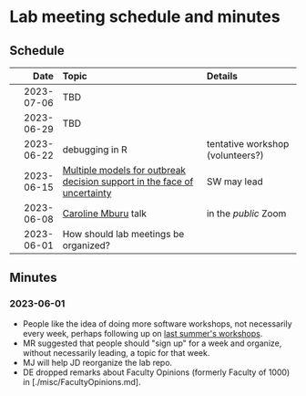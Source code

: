 # Lab meeting schedule and minutes

## Schedule

|Date|Topic|Details|
|-:|:-|:-|
|2023-07-06|TBD||
|2023-06-29|TBD||
|2023-06-22|debugging in R|tentative workshop (volunteers?)|
|2023-06-15|[Multiple models for outbreak decision support in the face of uncertainty](https://doi.org/10.1073/pnas.2207537120)|SW may lead| 
|2023-06-08|[Caroline Mburu](https://www.lshtm.ac.uk/research/centres/centre-mathematical-modelling-infectious-diseases/news/341666/spotlight-caroline-mburu) talk|in the _public_ Zoom|
|2023-06-01|How should lab meetings be organized?||


## Minutes

### 2023-06-01

* People like the idea of doing more software workshops, not necessarily 
  every week, perhaps following up on 
  [last summer's workshops](https://hackmd.io/@dushoff/theobioSummerLearning).
* MR suggested that people should "sign up" for a week and organize,
  without necessarily leading, a topic for that week.
* MJ will help JD reorganize the lab repo.
* DE dropped remarks about Faculty Opinions (formerly Faculty of 1000) 
  in [./misc/FacultyOpinions.md].
